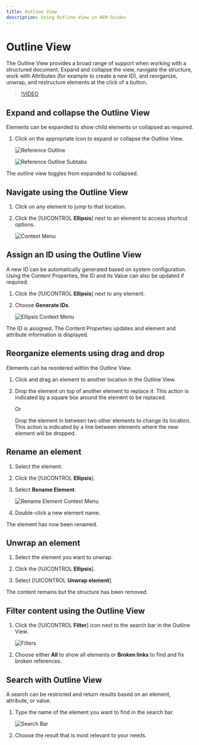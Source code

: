 ```yaml
---
title: Outline View
description: Using Outline View in AEM Guides
---
```

# Outline View

The Outline View provides a broad range of support when working with a structured document. Expand and collapse the view, navigate the structure, work with Attributes (for example to create a new ID), and reorganize, unwrap, and restructure elements at the click of a button.

>[!VIDEO](https://video.tv.adobe.com/v/342767)

## Expand and collapse the Outline View

Elements can be expanded to show child elements or collapsed as required.

1. Click on the appropriate icon to expand or collapse the Outline View.

    ![Reference Outline](images/lesson-6/outline-collapsed-before.png)
    
    ![Reference Outline Subtabs](images/lesson-6/outline-expanded-after.png)

The outline view toggles from expanded to collapsed.
   
## Navigate using the Outline View

1. Click on any element to jump to that location.

2. Click the [!UICONTROL **Ellipsis**] next to an element to access shortcut options.

    ![Context Menu](images/lesson-6/shortcut-options.png)
 
## Assign an ID using the Outline View

A new ID can be automatically generated based on system configuration. Using the Content Properties, the ID and its Value can also be updated if required.

1. Click the [!UICONTROL **Ellipsis**] next to any element.

2. Choose **Generate IDs**.

    ![Ellipsis Context Menu](images/lesson-6/ellipsis-popup.png)
 
The ID is assigned. The Content Properties updates and element and attribute information is displayed.

## Reorganize elements using drag and drop

Elements can be reordered within the Outline View.

1. Click and drag an element to another location in the Outline View. 
 
2. Drop the element on top of another element to replace it. This action is indicated by a square box around the element to be replaced.

    Or

    Drop the element in between two other elements to change its location. This action is indicated by a line between elements where the new element will be dropped.

## Rename an element

1. Select the element.

2. Click the [!UICONTROL **Ellipsis**].

3. Select **Rename Element**.

    ![Rename Element Context Menu](images/lesson-6/rename-before.png)

4. Double-click a new element name.

The element has now been renamed.

## Unwrap an element

1. Select the element you want to unwrap.

2. Click the [!UICONTROL **Ellipsis**].

3. Select [!UICONTROL **Unwrap element**].

The content remains but the structure has been removed.

## Filter content using the Outline View

1. Click the [!UICONTROL **Filter**] icon next to the search bar in the Outline View.

    ![Filters](images/lesson-6/filter-icon.png)

2. Choose either **All** to show all elements or **Broken links** to find and fix broken references.

## Search with Outline View

A search can be restricted and return results based on an element, attribute, or value.

1. Type the name of the element you want to find in the search bar.

    ![Search Bar](images/lesson-6/search-bar.png)

2. Choose the result that is most relevant to your needs.
